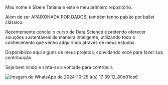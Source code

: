 Meu nome é Sibele Tatiana e este é meu primeiro repositório. 

Além de ser APAIXONADA POR DADOS, também tenho paixão por ballet clássico.

Recentemente concluí o curso de Data Science  e pretendo oferecer soluções sustentáveis de maneira inteligente, utilizando todo o conhecimento que venho adquirindo através de meus estudos.

Disponibilizo aqui alguns de meus projetos, convidando você para fazer sua contribuição.

Seja bem vindo e sinta-se a vontade para contribuir.

![Imagem do WhatsApp de 2024-10-25 à(s) 17 39 12_89d01ce6](https://github.com/user-attachments/assets/3842120e-a7f2-491b-b8a4-339c2e89b761)
